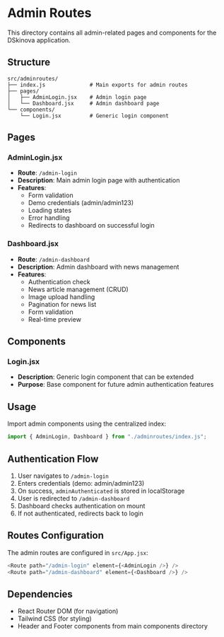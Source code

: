 # Admin Routes

This directory contains all admin-related pages and components for the DSkinova application.

## Structure

```
src/adminroutes/
├── index.js              # Main exports for admin routes
├── pages/
│   ├── AdminLogin.jsx    # Admin login page
│   └── Dashboard.jsx     # Admin dashboard page
└── components/
    └── Login.jsx         # Generic login component
```

## Pages

### AdminLogin.jsx

- **Route**: `/admin-login`
- **Description**: Main admin login page with authentication
- **Features**:
  - Form validation
  - Demo credentials (admin/admin123)
  - Loading states
  - Error handling
  - Redirects to dashboard on successful login

### Dashboard.jsx

- **Route**: `/admin-dashboard`
- **Description**: Admin dashboard with news management
- **Features**:
  - Authentication check
  - News article management (CRUD)
  - Image upload handling
  - Pagination for news list
  - Form validation
  - Real-time preview

## Components

### Login.jsx

- **Description**: Generic login component that can be extended
- **Purpose**: Base component for future admin authentication features

## Usage

Import admin components using the centralized index:

```javascript
import { AdminLogin, Dashboard } from "./adminroutes/index.js";
```

## Authentication Flow

1. User navigates to `/admin-login`
2. Enters credentials (demo: admin/admin123)
3. On success, `adminAuthenticated` is stored in localStorage
4. User is redirected to `/admin-dashboard`
5. Dashboard checks authentication on mount
6. If not authenticated, redirects back to login

## Routes Configuration

The admin routes are configured in `src/App.jsx`:

```javascript
<Route path="/admin-login" element={<AdminLogin />} />
<Route path="/admin-dashboard" element={<Dashboard />} />
```

## Dependencies

- React Router DOM (for navigation)
- Tailwind CSS (for styling)
- Header and Footer components from main components directory
